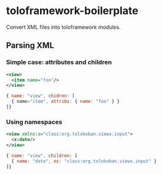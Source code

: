 # toloframework-boilerplate
Convert XML files into toloframework modules.

## Parsing XML

### Simple case: attributes and children
```xml
<view>
  <item name="foo"/>
</view>
```

```js
{ name: "view", chidren: [
  { name="item", attribs: { name: "foo" } }
]}
```

### Using namespaces
```xml
<view xmlns:x="class:org.tolokoban.views.input">
  <x:date/>
</view>
```

```js
{ name: "view", children: [
  { name: "date", ns: "class:org.tolokoban.views.input" }
]}
```


